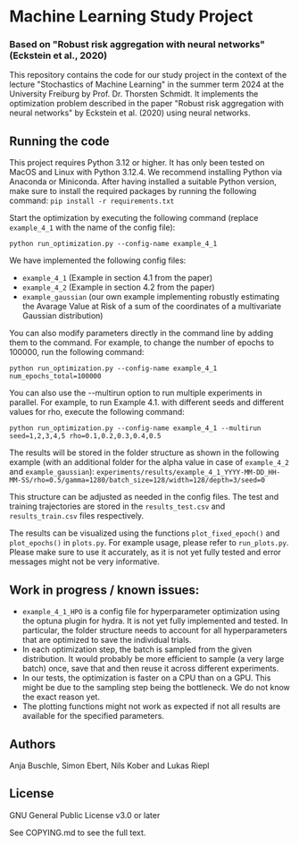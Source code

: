 # Machine Learning Study Project
### Based on "Robust risk aggregation with neural networks" (Eckstein et al., 2020)

This repository contains the code for our study project in the context of the lecture "Stochastics of Machine Learning" in the summer term 2024 at the University Freiburg by Prof. Dr. Thorsten Schmidt.
It implements the optimization problem described in the paper "Robust risk aggregation with neural networks" by Eckstein et al. (2020) using neural networks.

## Running the code
This project requires Python 3.12 or higher. It has only been tested on MacOS and Linux with Python 3.12.4. We recommend installing Python via Anaconda or Miniconda.
After having installed a suitable Python version, make sure to install the required packages by running the following command:
```pip install -r requirements.txt```

Start the optimization by executing the following command (replace `example_4_1` with the name of the config file):

```python run_optimization.py --config-name example_4_1```

We have implemented the following config files:
- `example_4_1` (Example in section 4.1 from the paper)
- `example_4_2` (Example in section 4.2 from the paper)
- `example_gaussian` (our own example implementing robustly estimating the Avarage Value at Risk of a sum of the coordinates of a multivariate Gaussian distribution) 

You can also modify parameters directly in the command line by adding them to the command. For example, to change the number of epochs to 100000, run the following command:

```python run_optimization.py --config-name example_4_1 num_epochs_total=100000```

You can also use the --multirun option to run multiple experiments in parallel. For example, to run Example 4.1. with different seeds and different values for rho, execute the following command:

```python run_optimization.py --config-name example_4_1 --multirun seed=1,2,3,4,5 rho=0.1,0.2,0.3,0.4,0.5```

The results will be stored in the folder structure as shown in the following example (with an additional folder for the alpha value in case of `example_4_2` and `example_gaussian`):
```experiments/results/example_4_1_YYYY-MM-DD_HH-MM-SS/rho=0.5/gamma=1280/batch_size=128/width=128/depth=3/seed=0```

This structure can be adjusted as needed in the config files. The test and training trajectories are stored in the `results_test.csv` and `results_train.csv` files respectively.

The results can be visualized using the functions `plot_fixed_epoch()` and `plot_epochs()` in `plots.py`. For example usage, please refer to `run_plots.py`. Please make sure to use it accurately, as it is not yet fully tested and error messages might not be very informative. 

## Work in progress / known issues:
- `example_4_1_HPO` is a config file for hyperparameter optimization using the optuna plugin for hydra. It is not yet fully implemented and tested. In particular, the folder structure needs to account for all hyperparameters that are optimized to save the individual trials.
- In each optimization step, the batch is sampled from the given distribution. It would probably be more efficient to sample (a very large batch) once, save that and then reuse it across different experiments.
- In our tests, the optimization is faster on a CPU than on a GPU. This might be due to the sampling step being the bottleneck. We do not know the exact reason yet.
- The plotting functions might not work as expected if not all results are available for the specified parameters.

## Authors
Anja Buschle, Simon Ebert, Nils Kober and Lukas Riepl

## License
GNU General Public License v3.0 or later

See COPYING.md to see the full text.
